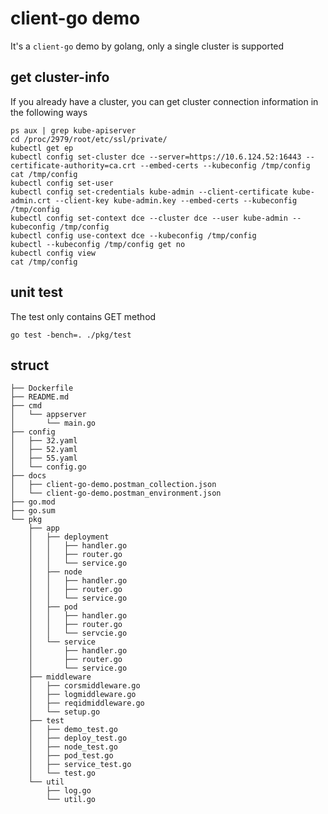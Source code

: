 # client-go demo 
It's a `client-go` demo by golang, only a single cluster is supported
## get cluster-info
If you already have a cluster, you can get cluster connection information in the following ways
```shell script
ps aux | grep kube-apiserver
cd /proc/2979/root/etc/ssl/private/
kubectl get ep
kubectl config set-cluster dce --server=https://10.6.124.52:16443 --certificate-authority=ca.crt --embed-certs --kubeconfig /tmp/config
cat /tmp/config
kubectl config set-user
kubectl config set-credentials kube-admin --client-certificate kube-admin.crt --client-key kube-admin.key --embed-certs --kubeconfig /tmp/config
kubectl config set-context dce --cluster dce --user kube-admin --kubeconfig /tmp/config
kubectl config use-context dce --kubeconfig /tmp/config
kubectl --kubeconfig /tmp/config get no
kubectl config view
cat /tmp/config
```
## unit test
The test only contains GET method
```shell script
go test -bench=. ./pkg/test
```
## struct
```shell script
├── Dockerfile
├── README.md
├── cmd
│   └── appserver
│       └── main.go
├── config
│   ├── 32.yaml
│   ├── 52.yaml
│   ├── 55.yaml
│   └── config.go
├── docs
│   ├── client-go-demo.postman_collection.json
│   └── client-go-demo.postman_environment.json
├── go.mod
├── go.sum
└── pkg
    ├── app
    │   ├── deployment
    │   │   ├── handler.go
    │   │   ├── router.go
    │   │   └── service.go
    │   ├── node
    │   │   ├── handler.go
    │   │   ├── router.go
    │   │   └── service.go
    │   ├── pod
    │   │   ├── handler.go
    │   │   ├── router.go
    │   │   └── servcie.go
    │   └── service
    │       ├── handler.go
    │       ├── router.go
    │       └── service.go
    ├── middleware
    │   ├── corsmiddleware.go
    │   ├── logmiddleware.go
    │   ├── reqidmiddleware.go
    │   └── setup.go
    ├── test
    │   ├── demo_test.go
    │   ├── deploy_test.go
    │   ├── node_test.go
    │   ├── pod_test.go
    │   ├── service_test.go
    │   └── test.go
    └── util
        ├── log.go
        └── util.go
```